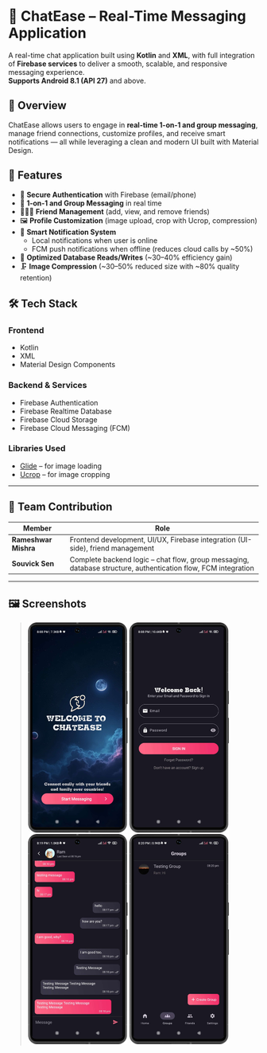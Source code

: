 # 💬 ChatEase – Real-Time Messaging Application

A real-time chat application built using **Kotlin** and **XML**, with full integration of **Firebase services** to deliver a smooth, scalable, and responsive messaging experience.  
**Supports Android 8.1 (API 27)** and above.

## 📱 Overview

ChatEase allows users to engage in **real-time 1-on-1 and group messaging**, manage friend connections, customize profiles, and receive smart notifications — all while leveraging a clean and modern UI built with Material Design.

## 🚀 Features

- 🔐 **Secure Authentication** with Firebase (email/phone)
- 💬 **1-on-1 and Group Messaging** in real time
- 🧑‍🤝‍🧑 **Friend Management** (add, view, and remove friends)
- 🖼 **Profile Customization** (image upload, crop with Ucrop, compression)
- 🔔 **Smart Notification System**
  - Local notifications when user is online
  - FCM push notifications when offline (reduces cloud calls by ~50%)
- 🧠 **Optimized Database Reads/Writes** (~30–40% efficiency gain)
- 🗜 **Image Compression** (~30–50% reduced size with ~80% quality retention)

## 🛠 Tech Stack

### Frontend
- Kotlin
- XML
- Material Design Components

### Backend & Services
- Firebase Authentication
- Firebase Realtime Database
- Firebase Cloud Storage
- Firebase Cloud Messaging (FCM)

### Libraries Used
- [Glide](https://github.com/bumptech/glide) – for image loading
- [Ucrop](https://github.com/Yalantis/uCrop) – for image cropping

---

## 🤝 Team Contribution

| Member         | Role                                       |
|----------------|--------------------------------------------|
| **Rameshwar Mishra** | Frontend development, UI/UX, Firebase integration (UI-side), friend management |
| **Souvick Sen**       | Complete backend logic – chat flow, group messaging, database structure, authentication flow, FCM integration |

---

## 🖼 Screenshots
> <img src="screenshots/welcome_screen.png" width="200"/> <img src="screenshots/login_screen.png" width="200"/> <img src="screenshots/chat_screen.png" width="200"/> <img src="screenshots/groups_screen.png" width="200"/> 


